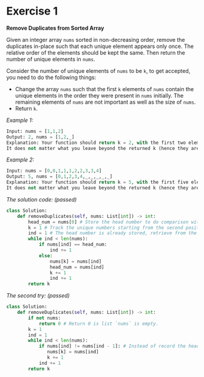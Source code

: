 # Exercise 1 

**Remove Duplicates from Sorted Array**

Given an integer array `nums` sorted in non-decreasing order, remove the duplicates in-place such that each unique element appears only once. The relative order of the elements should be kept the same. Then return the number of unique elements in `nums`.

Consider the number of unique elements of `nums` to be `k`, to get accepted, you need to do the following things:

- Change the array `nums` such that the first `k` elements of `nums` contain the unique elements in the order they were present in `nums` initially. The remaining elements of `nums` are not important as well as the size of `nums`.
- Return `k`.

_Example 1:_
```py
Input: nums = [1,1,2]
Output: 2, nums = [1,2,_]
Explanation: Your function should return k = 2, with the first two elements of nums being 1 and 2 respectively.
It does not matter what you leave beyond the returned k (hence they are underscores).
```

_Example 2:_
```py
Input: nums = [0,0,1,1,1,2,2,3,3,4]
Output: 5, nums = [0,1,2,3,4,_,_,_,_,_]
Explanation: Your function should return k = 5, with the first five elements of nums being 0, 1, 2, 3, and 4 respectively.
It does not matter what you leave beyond the returned k (hence they are underscores).
```

_The solution code: (passed)_
```py
class Solution:
    def removeDuplicates(self, nums: List[int]) -> int:
        head_num = nums[0] # Store the head number to do comparison with the number next.
        k = 1 # Track the unique numbers starting from the second position.
        ind = 1 # The head number is already stored, retrieve from the second position.
        while ind < len(nums):
            if nums[ind] == head_num:
                ind += 1
            else:
                nums[k] = nums[ind]
                head_num = nums[ind]
                k += 1
                ind += 1
        return k
```
_The second try: (passed)_
```py
class Solution:
    def removeDuplicates(self, nums: List[int]) -> int:
        if not nums:
            return 0 # Return 0 is list `nums` is empty.
        k = 1
        ind = 1
        while ind < len(nums):
            if nums[ind] != nums[ind - 1]: # Instead of record the head number everytime just compare the number with the last number.
               nums[k] = nums[ind]
               k += 1
            ind += 1
        return k
        
```

